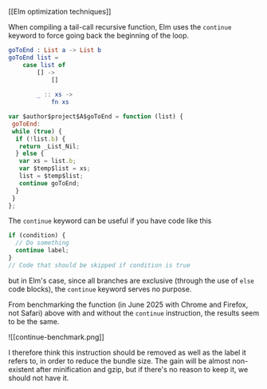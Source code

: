 [[Elm optimization techniques]]

When compiling a tail-call recursive function, Elm uses the `continue` keyword to force going back the beginning of the loop.

```elm
goToEnd : List a -> List b  
goToEnd list =  
    case list of  
        [] ->  
            []  
  
        _ :: xs ->  
            fn xs
```

```js
var $author$project$A$goToEnd = function (list) {  
 goToEnd:  
 while (true) {  
  if (!list.b) {  
   return _List_Nil;  
  } else {  
   var xs = list.b;  
   var $temp$list = xs;  
   list = $temp$list;  
   continue goToEnd;  
  }  
 }  
};
```

The `continue` keyword can be useful if you have code like this

```js
if (condition) {
  // Do something
  continue label;
}
// Code that should be skipped if condition is true
```

but in Elm's case, since all branches are exclusive (through the use of `else` code blocks), the `continue` keyword serves no purpose.

From benchmarking the function (in June 2025 with Chrome and Firefox, not Safari) above with and without the `continue` instruction, the results seem to be the same.

![[continue-benchmark.png]]

I therefore think this instruction should be removed as well as the label it refers to, in order to reduce the bundle size. The gain will be almost non-existent after minification and gzip, but if there's no reason to keep it, we should not have it.